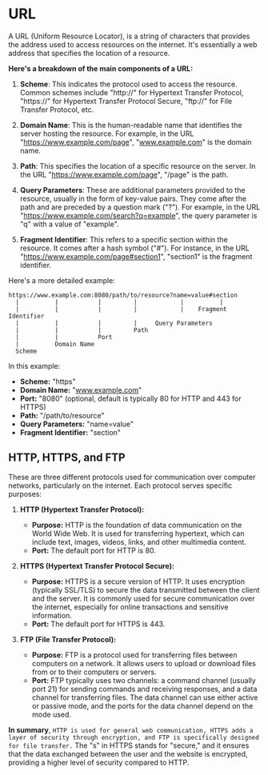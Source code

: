 # URL
A URL (Uniform Resource Locator), is a string of characters that provides the address used to access resources on the internet. It's essentially a web address that specifies the location of a resource.

**Here's a breakdown of the main components of a URL:**

1. **Scheme**: This indicates the protocol used to access the resource. Common schemes include "http://" for Hypertext Transfer Protocol, "https://" for Hypertext Transfer Protocol Secure, "ftp://" for File Transfer Protocol, etc.

2. **Domain Name**: This is the human-readable name that identifies the server hosting the resource. For example, in the URL "https://www.example.com/page", "www.example.com" is the domain name.

3. **Path**: This specifies the location of a specific resource on the server. In the URL "https://www.example.com/page", "/page" is the path.

4. **Query Parameters**: These are additional parameters provided to the resource, usually in the form of key-value pairs. They come after the path and are preceded by a question mark ("?"). For example, in the URL "https://www.example.com/search?q=example", the query parameter is "q" with a value of "example".

5. **Fragment Identifier**: This refers to a specific section within the resource. It comes after a hash symbol ("#"). For instance, in the URL "https://www.example.com/page#section1", "section1" is the fragment identifier.

Here's a more detailed example:

```
https://www.example.com:8080/path/to/resource?name=value#section
  |          |           |         |            |          |
  |          |           |         |            |    Fragment Identifier
  |          |           |         |     Query Parameters
  |          |           |         Path
  |          |           Port
  |          Domain Name
  Scheme
```

In this example:
- **Scheme:** "https"
- **Domain Name:** "www.example.com"
- **Port:** "8080" (optional, default is typically 80 for HTTP and 443 for HTTPS)
- **Path:** "/path/to/resource"
- **Query Parameters:** "name=value"
- **Fragment Identifier:** "section"

## HTTP, HTTPS, and FTP
These are three different protocols used for communication over computer networks, particularly on the internet. Each protocol serves specific purposes:

1. **HTTP (Hypertext Transfer Protocol):**
   - **Purpose:** HTTP is the foundation of data communication on the World Wide Web. It is used for transferring hypertext, which can include text, images, videos, links, and other multimedia content.
   - **Port:** The default port for HTTP is 80.

2. **HTTPS (Hypertext Transfer Protocol Secure):**
   - **Purpose:** HTTPS is a secure version of HTTP. It uses encryption (typically SSL/TLS) to secure the data transmitted between the client and the server. It is commonly used for secure communication over the internet, especially for online transactions and sensitive information.
   - **Port:** The default port for HTTPS is 443.

3. **FTP (File Transfer Protocol):**
   - **Purpose:** FTP is a protocol used for transferring files between computers on a network. It allows users to upload or download files from or to their computers or servers.
   - **Port:** FTP typically uses two channels: a command channel (usually port 21) for sending commands and receiving responses, and a data channel for transferring files. The data channel can use either active or passive mode, and the ports for the data channel depend on the mode used.

**In summary**, `HTTP is used for general web communication, HTTPS adds a layer of security through encryption, and FTP is specifically designed for file transfer.` The "s" in HTTPS stands for "secure," and it ensures that the data exchanged between the user and the website is encrypted, providing a higher level of security compared to HTTP.